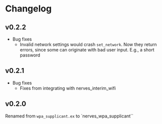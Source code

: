 # Changelog

## v0.2.2

  * Bug fixes
    * Invalid network settings would crash `set_network`. Now they
      return errors, since some can originate with bad user input.
      E.g., a short password

## v0.2.1

  * Bug fixes
    * Fixes from integrating with nerves_interim_wifi

## v0.2.0

Renamed from `wpa_supplicant.ex` to `nerves_wpa_supplicant``
